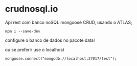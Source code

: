 # crudnosql.io
Api rest com banco noSQL mongoose CRUD, usando o ATLAS;

```
npm i --save-dev
```
configure o banco de dados no pacote data!

ou se preferir use o localhost

```
mongoose.connect("mongodb://localhost:27017/test");
```